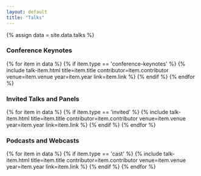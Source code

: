 ```yaml
---
layout: default
title: "Talks"
---
```


{% assign data = site.data.talks %}

<div class="main-section-wrap">
  <section class="talk-list">
  <h3 class="post-cat-title">Conference Keynotes</h3>
  {% for item in data %}
    {% if item.type == 'conference-keynotes' %}
      {% include talk-item.html
        title=item.title
        contributor=item.contributor
        venue=item.venue
        year=item.year
        link=item.link %}
    {% endif %}
  {% endfor %}
  </section>
</div>

<div class="main-section-wrap">
  <section class="talk-list">
  <h3 class="post-cat-title">Invited Talks and Panels</h3>
  {% for item in data %}
    {% if item.type == 'invited' %}
      {% include talk-item.html
        title=item.title
        contributor=item.contributor
        venue=item.venue
        year=item.year
        link=item.link %}
    {% endif %}
  {% endfor %}
  </section>
</div>

<div class="main-section-wrap">
  <section class="talk-list">
  <h3 class="post-cat-title">Podcasts and Webcasts</h3>
  {% for item in data %}
    {% if item.type == 'cast' %}
      {% include talk-item.html
        title=item.title
        contributor=item.contributor
        venue=item.venue
        year=item.year
        link=item.link %}
    {% endif %}
  {% endfor %}
  </section>
</div>
